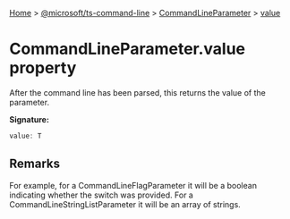 [Home](./index) &gt; [@microsoft/ts-command-line](ts-command-line.md) &gt; [CommandLineParameter](ts-command-line.commandlineparameter.md) &gt; [value](ts-command-line.commandlineparameter.value.md)

# CommandLineParameter.value property

After the command line has been parsed, this returns the value of the parameter.

**Signature:**
```javascript
value: T
```

## Remarks

For example, for a CommandLineFlagParameter it will be a boolean indicating whether the switch was provided. For a CommandLineStringListParameter it will be an array of strings.
